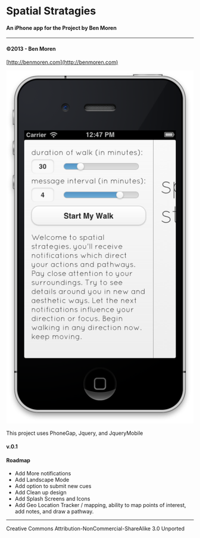 # Spatial Stratagies #
#### An iPhone app for the Project by Ben Moren ####
--------------------
#### ©2013 - Ben Moren  ####
[http://benmoren.com](http://benmoren.com)  

![Screenshot](/screenshot.png)

This project uses PhoneGap, Jquery, and JqueryMobile

#### v.0.1 ####

#### Roadmap ####
* Add More notifications
* Add Landscape Mode
* Add option to submit new cues
* Add Clean up design
* Add Splash Screens and Icons
* Add Geo Location Tracker / mapping, ability to map points of interest, add notes, and draw a pathway.


----------------

Creative Commons Attribution-NonCommercial-ShareAlike 3.0 Unported




